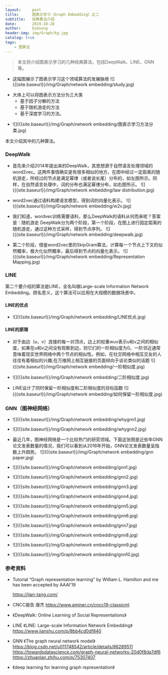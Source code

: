 ```yaml
---
layout:     post
title:      图表示学习（Graph Embedding）之二
subtitle:   经典算法介绍
date:       2019-10-28
author:     bjmsong
header-img: img/Graph/kg.jpg
catalog: true
tags:
    - 图算法
---
```

>本文将介绍图表示学习的几种经典算法，包括DeepWalk、LINE、GNN等。

<ul> 
<li markdown="1"> 
这幅图展示了图表示学习这个领域算法的发展脉络
![]({{site.baseurl}}/img/Graph/network embedding/study.jpg) 
</li> 
</ul> 

- 大体上可以将图表示方法分为三大类
  - 基于因子分解的方法
  - 基于随机游走的方法
  - 基于深度学习的方法。

<ul> 
<li markdown="1"> 
![]({{site.baseurl}}/img/Graph/network embedding/图表示学习方法分类.jpg) 
</li> 
</ul> 


本文介绍其中的几种算法。

### DeepWalk
<ul> 
<li markdown="1"> 
首先来介绍2014年提出来的DeepWalk，其思想源于自然语言处理领域的word2vec。这两件事情确实是有很多相似的地方，在图中经过一定距离的随机游走，所经过的节点是满足幂律（或者说长尾）分布的，如左图所示。同样，在自然语言处理中，词的分布也满足幂律分布，如右图所示。
![]({{site.baseurl}}/img/Graph/network embedding/law distribution.jpg) 
</li> 
</ul> 

<ul> 
<li markdown="1"> 
word2vec通过语料构建语言模型，得到词的向量化表示。
![]({{site.baseurl}}/img/Graph/network embedding/w2v.jpg) 
</li> 
</ul> 


<ul> 
<li markdown="1"> 
我们知道，wordvec训练需要语料，那么DeepWalk的语料从何而来呢？答案是：随机游走
DeepWalk分为两个阶段，第一个阶段，在图上进行固定距离的随机游走，通过这种方式采样，得到节点序列。
![]({{site.baseurl}}/img/Graph/network embedding/deepwalk.jpg) 
</li> 
</ul> 

<ul> 
<li markdown="1"> 
第二个阶段，借鉴word2vec里的SkipGram算法，计算每一个节点上下文的似然概率，极大化似然概率，最后得到节点的向量化表示。
![]({{site.baseurl}}/img/Graph/network embedding/Representation Mapping.jpg) 
</li> 
</ul> 



### LINE

第二个要介绍的算法是LINE，全名叫做Large-scale Information Network Embedding。顾名思义，这个算法可以应用在大规模的数据场景中。


#### LINE的优点


<ul> 
<li markdown="1"> 
![]({{site.baseurl}}/img/Graph/network embedding/LINE优点.jpg) 
</li> 
</ul> 


#### LINE的原理

<ul> 
<li markdown="1"> 
对于由边（u，v）连接的每一对顶点，边上的权重wuv表示u和v之间的相似度，如果在u和v之间没有观察到边，则它们的一阶相似度为0。一阶邻近通常意味着现实世界网络中两个节点的相似性。例如，在社交网络中相互交友的人往往有着相似的兴趣;在万维网上相互链接的页面倾向于谈论类似的话题
![]({{site.baseurl}}/img/Graph/network embedding/一阶相似度.jpg) 
</li> 
</ul> 


<ul> 
<li markdown="1"> 
![]({{site.baseurl}}/img/Graph/network embedding/二阶相似度.jpg) 
</li> 
</ul> 


<ul> 
<li markdown="1"> 
LINE设计了同时保留一阶相似度和二阶相似度的目标函数
![]({{site.baseurl}}/img/Graph/network embedding/如何保留一阶相似度.jpg) 
</li> 
</ul> 



### GNN（图神经网络）
<ul> 
<li markdown="1"> 
![]({{site.baseurl}}/img/Graph/network embedding/whygnn1.jpg) 
</li> 
</ul> 

<ul> 
<li markdown="1"> 
![]({{site.baseurl}}/img/Graph/network embedding/whygnn2.jpg) 
</li> 
</ul> 


<ul> 
<li markdown="1"> 
最近几年，图神经网络是一个比较热门的研究领域。下面这张图是近些年GNN论文发表数量的情况，我们可以看到从2016年开始，GNN论文发表数量呈指数上升趋势。
![]({{site.baseurl}}/img/Graph/network embedding/gnn paper.jpg) 
</li> 
</ul> 

<ul> 
<li markdown="1"> 
![]({{site.baseurl}}/img/Graph/network embedding/gnn1.jpg) 
</li> 
</ul> 

<ul> 
<li markdown="1"> 
![]({{site.baseurl}}/img/Graph/network embedding/gnn2.jpg) 
</li> 
</ul> 

<ul> 
<li markdown="1"> 
![]({{site.baseurl}}/img/Graph/network embedding/gnn3.jpg) 
</li> 
</ul> 

<ul> 
<li markdown="1"> 
![]({{site.baseurl}}/img/Graph/network embedding/gnn4.jpg) 
</li> 
</ul> 

<ul> 
<li markdown="1"> 
![]({{site.baseurl}}/img/Graph/network embedding/gnn5.jpg) 
</li> 
</ul> 

<ul> 
<li markdown="1"> 
![]({{site.baseurl}}/img/Graph/network embedding/gnn6.jpg) 
</li> 
</ul> 

<ul> 
<li markdown="1"> 
![]({{site.baseurl}}/img/Graph/network embedding/gnn7.jpg) 
</li> 
</ul> 

<ul> 
<li markdown="1"> 
![]({{site.baseurl}}/img/Graph/network embedding/gnn8.jpg) 
</li> 
</ul> 

<ul> 
<li markdown="1"> 
![]({{site.baseurl}}/img/Graph/network embedding/gnn9.jpg) 
</li> 
</ul> 

<ul> 
<li markdown="1"> 
![]({{site.baseurl}}/img/Graph/network embedding/gnn10.jpg) 
</li> 
</ul> 


### 参考资料
- Tutorial “Graph representation learning” by William L. Hamilton and me has been accepted by AAAI’19

   https://jian-tang.com/

- CNCC报告 唐杰 
  https://www.aminer.cn/cncc19-classicml

- 《DeepWalk: Online Learning of Social Representations》

- LINE 
  《LINE: Large-scale Information Network Embedding》
  https://www.jianshu.com/p/8bb4cd0df840

- GNN
《The graph neural network model》
https://blog.csdn.net/u011748542/article/details/86289511
https://towardsdatascience.com/graph-neural-networks-20d0f8da7df6
https://zhuanlan.zhihu.com/p/75307407

- 《deep learning for learning graph representation》




